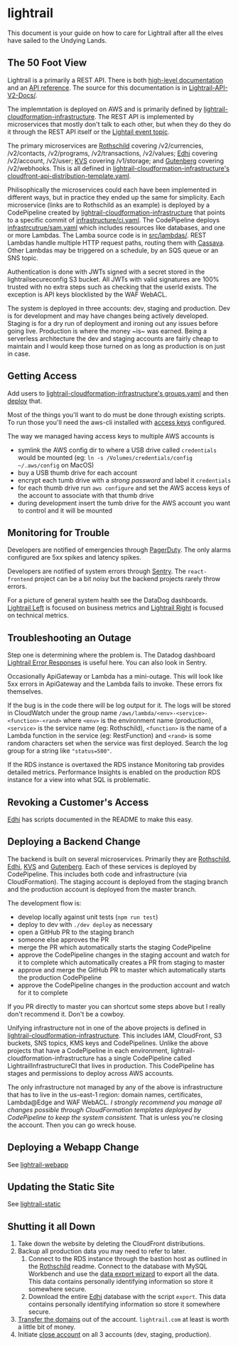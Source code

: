 # lightrail
This document is your guide on how to care for Lightrail after all the elves have sailed to the Undying Lands.

## The 50 Foot View

Lightrail is a primarily a REST API.  There is both [high-level documentation](https://www.lightrail.com/docs/) and an [API reference](https://apidocs.lightrail.com/).  The source for this documentation is in [Lightrail-API-V2-Docs/](https://github.com/Giftbit/Lightrail-API-V2-Docs/).

The implemntation is deployed on AWS and is primarily defined by [lightrail-cloudformation-infrastructure](https://github.com/Giftbit/lightrail-cloudformation-infrastructure).  The REST API is implemented by microservices that mostly don't talk to each other, but when they do they do it through the REST API itself or the [Lightail event topic](https://github.com/Giftbit/lightrail-cloudformation-infrastructure/blob/master/lightrail-stack.yaml#L194).

The primary microservices are [Rothschild](https://github.com/Giftbit/internal-rothschild) covering /v2/currencies, /v2/contacts, /v2/programs, /v2/transactions, /v2/values; [Edhi](https://github.com/Giftbit/internal-edhi) covering /v2/account, /v2/user; [KVS](https://github.com/Giftbit/internal-kvs) covering /v1/storage; and [Gutenberg](https://github.com/Giftbit/internal-gutenberg/) covering /v2/webhooks.  This is all defined in [lightrail-cloudformation-infrastructure's cloudfront-api-distribution-template.yaml](https://github.com/Giftbit/lightrail-cloudformation-infrastructure/blob/master/modules/cloudfront-api-distribution-template.yaml#L102).

Philisophically the microservices could each have been implemented in different ways, but in practice they ended up the same for simplicity.  Each microservice (links are to Rothschild as an example) is deployed by a CodePipeline created by [lightrail-cloudformation-infrastructure](https://github.com/Giftbit/lightrail-cloudformation-infrastructure/blob/master/modules/rothschild.yaml#L122) that points to a specific commit of [infrastructure/ci.yaml](https://github.com/Giftbit/internal-rothschild/blob/staging/infrastructure/ci.yaml).  The CodePipeline deploys [infrastrcutrue/sam.yaml](https://github.com/Giftbit/internal-rothschild/blob/staging/infrastructure/sam.yaml) which includes resources like databases, and one or more Lambdas.  The Lamba source code is in [src/lambdas/](https://github.com/Giftbit/internal-rothschild/tree/staging/src/lambdas).  REST Lambdas handle multiple HTTP request paths, routing them with [Cassava](https://github.com/Giftbit/cassava).  Other Lambdas may be triggered on a schedule, by an SQS queue or an SNS topic.

Authentication is done with JWTs signed with a secret stored in the lightrailsecureconfig S3 bucket.  All JWTs with valid signatures are 100% trusted with no extra steps such as checking that the userId exists.  The exception is API keys blocklisted by the WAF WebACL.

The system is deployed in three accounts: dev, staging and production.  Dev is for development and may have changes being actively developed.  Staging is for a dry run of deployment and ironing out any issues before going live.  Production is where the money ~is~ was earned.  Being a serverless architecture the dev and staging accounts are fairly cheap to maintain and I would keep those turned on as long as production is on just in case.

## Getting Access

Add users to [lightrail-cloudformation-infrastructure's groups.yaml](https://github.com/Giftbit/lightrail-cloudformation-infrastructure/blob/master/modules/groups.yaml) and then [deploy](#deploying-a-backend-change) that.

Most of the things you'll want to do must be done through existing scripts.  To run those you'll need the aws-cli installed with [access keys](https://console.aws.amazon.com/iam/home?region=us-west-2#/security_credentials) configured.

The way we managed having access keys to multiple AWS accounts is
- symlink the AWS config dir to where a USB drive called `credentials` would be mounted (eg: `ln -s /Volumes/credentials/config ~/.aws/config` on MacOS)
- buy a USB thumb drive for each account
- encrypt each tumb drive with a *strong password* and label it `credentials`
- for each thumb drive run `aws configure` and set the AWS access keys of the account to associate with that thumb drive
- during development insert the tumb drive for the AWS account you want to control and it will be mounted

## Monitoring for Trouble

Developers are notified of emergencies through [PagerDuty](https://giftbit.pagerduty.com).  The only alarms configured are 5xx spikes and latency spikes.

Developers are notified of system errors through [Sentry](https://sentry.io/organizations/giftbit/issues/).  The `react-frontend` project can be a bit noisy but the backend projects rarely throw errors.

For a picture of general system health see the DataDog dashboards.  [Lightrail Left](https://app.datadoghq.com/dashboard/qe9-ueb-qh3/lightrail-left) is focused on business metrics and [Lightrail Right](https://app.datadoghq.com/dashboard/w4b-e9j-3wy/lightrail-right) is focused on technical metrics.

## Troubleshooting an Outage

Step one is determining where the problem is.  The Datadog dashboard [Lightrail Error Responses](https://app.datadoghq.com/dashboard/mbb-7vd-zjb/lightrail-error-responses) is useful here.  You can also look in Sentry.

Occasionally ApiGateway or Lambda has a mini-outage.  This will look like 5xx errors in ApiGateway and the Lambda fails to invoke.  These errors fix themselves.

If the bug is in the code there will be log output for it.  The logs will be stored in CloudWatch under the group name `/aws/lambda/<env>-<service>-<function>-<rand>` where `<env>` is the environment name (production), `<service>` is the service name (eg: Rothschild), `<function>` is the name of a Lambda function in the service (eg: RestFunction) and `<rand>` is some random characters set when the service was first deployed.  Search the log group for a string like `"status=500"`.

If the RDS instance is overtaxed the RDS instance Monitoring tab provides detailed metrics.  Performance Insights is enabled on the production RDS instance for a view into what SQL is problematic.

## Revoking a Customer's Access

[Edhi](https://github.com/Giftbit/internal-edhi) has scripts documented in the README to make this easy.

## Deploying a Backend Change

The backend is built on several microservices.  Primarily they are [Rothschild](https://github.com/Giftbit/internal-rothschild), [Edhi](https://github.com/Giftbit/internal-edhi), [KVS](https://github.com/Giftbit/internal-kvs) and [Gutenberg](https://github.com/Giftbit/internal-gutenberg/).  Each of these services is deployed by CodePipeline.  This includes both code and infrastructure (via CloudFormation).  The staging account is deployed from the staging branch and the production account is deployed from the master branch.

The development flow is:
- develop locally against unit tests (`npm run test`)
- deploy to dev with `./dev deploy` as necessary
- open a GitHub PR to the staging branch
- someone else approves the PR
- merge the PR which automatically starts the staging CodePipeline
- approve the CodePipeline changes in the staging account and watch for it to complete which automatically creates a PR from staging to master
- approve and merge the GitHub PR to master which automatically starts the production CodePipeline
- approve the CodePipeline changes in the production account and watch for it to complete

If you PR directly to master you can shortcut some steps above but I really don't recommend it.  Don't be a cowboy.

Unifying infrastructure not in one of the above projects is defined in [lightrail-cloudformation-infrastructure](https://github.com/Giftbit/lightrail-cloudformation-infrastructure/).  This includes IAM, CloudFront, S3 buckets, SNS topics, KMS keys and CodePipelines.  Unlike the above projects that have a CodePipeline in each environment, lightrail-cloudformation-infrastructure has a single CodePipeline called LightrailInfrastructureCI that lives in production.  This CodePipeline has stages and permissions to deploy across AWS accounts.

The only infrastructure not managed by any of the above is infrastructure that has to live in the us-east-1 region: domain names, certificates, Lambda@Edge and WAF WebACL.  *I strongly recommend you manage all changes possible through CloudFormation templates deployed by CodePipeline to keep the system consistent.*  That is unless you're closing the account.  Then you can go wreck house.

## Deploying a Webapp Change

See [lightrail-webapp](https://github.com/Giftbit/lightrail-webapp/)

## Updating the Static Site

See [lightrail-static](https://github.com/Giftbit/lightrail-static)

## Shutting it all Down
1. Take down the website by deleting the CloudFront distributions.
2. Backup all production data you may need to refer to later.
    1. Connect to the RDS instance through the bastion host as outlined in the [Rothschild](https://github.com/Giftbit/internal-rothschild) readme.  Connect to the database with MySQL Workbench and use the [data export wizard](https://dev.mysql.com/doc/workbench/en/wb-admin-export-import-management.html) to export all the data.  This data contains personally identifying information so store it somewhere secure.
    2. Download the entire [Edhi](https://github.com/Giftbit/internal-edhi) database with the script `export`.  This data contains personally identifying information so store it somewhere secure.
3. [Transfer the domains](https://docs.aws.amazon.com/Route53/latest/DeveloperGuide/domain-transfer-to-route-53.html) out of the account.  `lightrail.com` at least is worth a little bit of money.
4. Initiate [close account](https://aws.amazon.com/premiumsupport/knowledge-center/close-aws-account/) on all 3 accounts (dev, staging, production).
